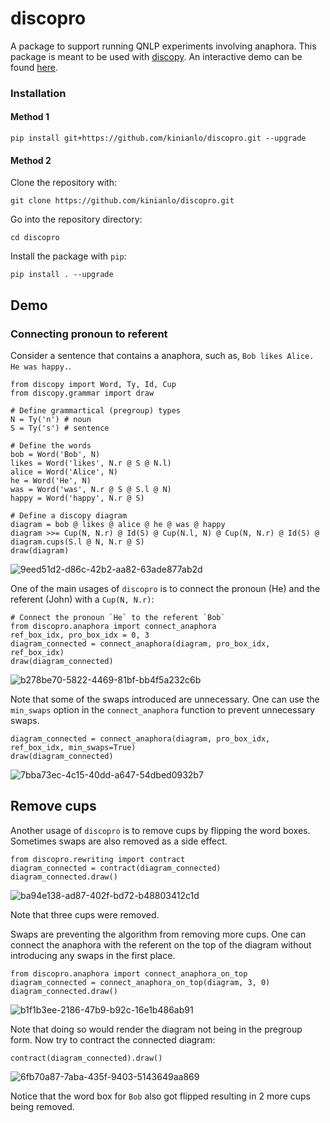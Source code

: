# discopro
A package to support running QNLP experiments involving anaphora. This package is meant to be used with [discopy](https://github.com/oxford-quantum-group/discopy). An interactive demo can be found [here](http://discox.herokuapp.com/).

### Installation
#### Method 1
```
pip install git+https://github.com/kinianlo/discopro.git --upgrade
```

#### Method 2
Clone the repository with:
```
git clone https://github.com/kinianlo/discopro.git
```
Go into the repository directory:
```
cd discopro
```
Install the package with `pip`:
```
pip install . --upgrade
```
## Demo
### Connecting pronoun to referent
Consider a sentence that contains a anaphora, such as, `Bob likes Alice. He was happy.`. 
```
from discopy import Word, Ty, Id, Cup
from discopy.grammar import draw

# Define grammartical (pregroup) types
N = Ty('n') # noun 
S = Ty('s') # sentence

# Define the words 
bob = Word('Bob', N)
likes = Word('likes', N.r @ S @ N.l)
alice = Word('Alice', N)
he = Word('He', N)
was = Word('was', N.r @ S @ S.l @ N)
happy = Word('happy', N.r @ S)

# Define a discopy diagram 
diagram = bob @ likes @ alice @ he @ was @ happy 
diagram >>= Cup(N, N.r) @ Id(S) @ Cup(N.l, N) @ Cup(N, N.r) @ Id(S) @ diagram.cups(S.l @ N, N.r @ S)
draw(diagram)
```
![9eed51d2-d86c-42b2-aa82-63ade877ab2d](https://user-images.githubusercontent.com/3414912/170871052-72b528dd-bfb8-4466-8f62-74edbb74ef4a.png)



One of the main usages of `discopro` is to connect the pronoun (He) and the referent (John) with a `Cup(N, N.r)`:
```
# Connect the pronoun `He` to the referent `Bob`
from discopro.anaphora import connect_anaphora
ref_box_idx, pro_box_idx = 0, 3
diagram_connected = connect_anaphora(diagram, pro_box_idx, ref_box_idx)
draw(diagram_connected)
```
![b278be70-5822-4469-81bf-bb4f5a232c6b](https://user-images.githubusercontent.com/3414912/170871087-25f03829-6e3e-4d86-a180-93be6e4102fe.png)


Note that some of the swaps introduced are unnecessary. One can use the `min_swaps` option in the `connect_anaphora` function to prevent unnecessary swaps.
```
diagram_connected = connect_anaphora(diagram, pro_box_idx, ref_box_idx, min_swaps=True)
draw(diagram_connected)
```
![7bba73ec-4c15-40dd-a647-54dbed0932b7](https://user-images.githubusercontent.com/3414912/170871105-965fbdc5-c554-400b-bfd4-3b9425cc499f.png)

## Remove cups
Another usage of `discopro` is to remove cups by flipping the word boxes. Sometimes swaps are also removed as a side effect.
```
from discopro.rewriting import contract
diagram_connected = contract(diagram_connected)
diagram_connected.draw()
```
![ba94e138-ad87-402f-bd72-b48803412c1d](https://user-images.githubusercontent.com/3414912/170871120-1806d5a9-f1f3-482d-be7d-b1f3caa763c2.png)


Note that three cups were removed.

Swaps are preventing the algorithm from removing more cups. One can connect the anaphora with the referent on the top of the diagram without introducing any swaps in the first place.
```
from discopro.anaphora import connect_anaphora_on_top
diagram_connected = connect_anaphora_on_top(diagram, 3, 0)
diagram_connected.draw()
```
![b1f1b3ee-2186-47b9-b92c-16e1b486ab91](https://user-images.githubusercontent.com/3414912/170871163-ef974f86-0a3b-4777-b20c-451d83270f66.png)

Note that doing so would render the diagram not being in the pregroup form. Now try to contract the connected diagram:
```
contract(diagram_connected).draw()
```
![6fb70a87-7aba-435f-9403-5143649aa869](https://user-images.githubusercontent.com/3414912/170871175-5d635128-aa65-4d9d-8fee-41752a1f9972.png)

Notice that the word box for `Bob` also got flipped resulting in 2 more cups being removed.
